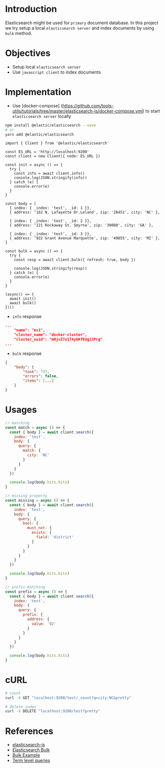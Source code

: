 # Introduction

Elasticsearch might be used for `primary` document database.
In this project we try setup a local `elasticsearch server` and index documents by using `bulk` method.

# Objectives

- Setup local `elasticsearch server`
- Use `javascript client` to index documents

# Implementation

- Use [docker-compose] (https://github.com/tools-utils/tutorials/tree/master/elasticsearch-js/docker-compose.yml) to start `elasticsearch server` locally

```sh
npm install @elastic/elasticsearch --save
# or
yarn add @elastic/elasticsearch
```

```
import { Client } from '@elastic/elasticsearch'

const ES_URL = 'http://localhost:9200'
const client = new Client({ node: ES_URL })

const init = async () => {
  try {
    const info = await client.info()
    console.log(JSON.stringify(info))
  } catch (e) {
    console.error(e)
  }
}

const body = [
  { index: { _index: 'test', _id: 1 }},
  { address: '162 N. Lafayette Dr.Leland', zip: '28451', city: 'NC' },

  { index: { _index: 'test', _id: 2 }},
  { address: '221 Rockaway St. Smyrna', zip: '30080', city: 'GA' },

  { index: { _index: 'test', _id: 3 }},
  { address: '922 Grant Avenue Marquette', zip: '49855', city: 'MI' },
]

const bulk = async () => {
  try {
    const resp = await client.bulk({ refresh: true, body })

    console.log(JSON.stringify(resp))
  } catch (e) {
    console.error(e)
  }
}

(async() => {
  await init()
  await bulk()
})()
```

- `info` response

```json
...
    "name": "es1",
    "cluster_name": "docker-cluster",
    "cluster_uuid": "mRjvZ7x1T4yGKfEUgJJPrg"
...
```

- `bulk` response

```json
{
    "body": {
        "took": 737,
        "errors": false,
        "items": [...]
    }
}
```

# Usages

```javascript
// matching
const match = async () => {
  const { body } = await client.search({
    index: 'test',
    body: {
      query: {
        match: {
          city: 'NC'
        }
      }
    }
  })

  console.log(body.hits.hits)
}
```

```javascript
// missing property
const missing = async () => {
  const { body } = await client.search({
    index: 'test',
    body: {
      query: {
        bool: {
          must_not: {
            exists: {
              field: 'district'
            }
          }
        }
      }
    }
  })

  console.log(body.hits.hits)
}
```

```javascript
// prefix matching
const prefix = async () => {
  const { body } = await client.search({
    index: 'test',
    body: {
      query: {
        prefix: {
          address: {
            value: '92'
          }
        }
      }
    }
  })

  console.log(body.hits.hits)
}
```

# cURL

```sh
# count
curl -X GET "localhost:9200/test/_count?q=city:NC&pretty"
```

```sh
# delete index
curl -X DELETE "localhost:9200/test?pretty"
```

# References
- [elasticsearch-js](https://github.com/elastic/elasticsearch-js)
- [Elasticsearch Bulk](https://www.elastic.co/guide/en/elasticsearch/reference/current/docs-bulk.html)
- [Bulk Example](https://www.elastic.co/guide/en/elasticsearch/client/javascript-api/current/bulk_examples.html)
- [Term level queries](https://www.elastic.co/guide/en/elasticsearch/reference/current/term-level-queries.html)